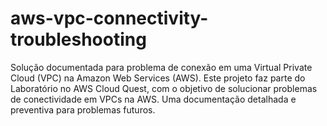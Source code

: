 # aws-vpc-connectivity-troubleshooting
Solução documentada para problema de conexão em uma Virtual Private Cloud (VPC) na Amazon Web Services (AWS). Este projeto faz parte do Laboratório no AWS Cloud Quest, com o objetivo de solucionar problemas de conectividade em VPCs na AWS. Uma documentação detalhada e preventiva para problemas futuros.
